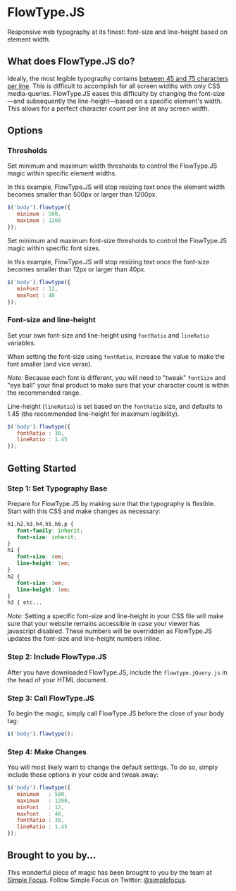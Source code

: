 # FlowType.JS #

Responsive web typography at its finest: font-size and line-height based on element width.

## What does FlowType.JS do? ##

Ideally, the most legible typography contains [between 45 and 75 characters per line](http://webtypography.net/Rhythm_and_Proportion/Horizontal_Motion/2.1.2/). This is difficult to accomplish for all screen widths with only CSS media-queries. FlowType.JS eases this difficulty by changing the font-size—and subsequently the line-height—based on a specific element's width. This allows for a perfect character count per line at any screen width.

## Options ##

### Thresholds ###

Set minimum and maximum width thresholds to control the FlowType.JS magic within specific element widths.

In this example, FlowType.JS will stop resizing text once the element width becomes smaller than 500px or larger than 1200px.

```javascript
$('body').flowtype({
   minimum : 500,
   maximum : 1200
});
```

Set minimum and maximum font-size thresholds to control the FlowType.JS magic within specific font sizes.

In this example, FlowType.JS will stop resizing text once the font-size becomes smaller than 12px or larger than 40px.

```javascript
$('body').flowtype({
   minFont : 12,
   maxFont : 40
});
```

### Font-size and line-height ###

Set your own font-size and line-height using `fontRatio` and `lineRatio` variables.

When setting the font-size using `fontRatio`, increase the value to make the font smaller (and vice verse).

*Note:* Because each font is different, you will need to "tweak" `fontSize` and "eye ball" your final product to make sure that your character count is within the recommended range.

Line-height (`lineRatio`) is set based on the `fontRatio` size, and defaults to 1.45 (the recommended line-height for maximum legibility).

```javascript
$('body').flowtype({
   fontRatio : 30,
   lineRatio : 1.45
});
```

## Getting Started ##

### Step 1: Set Typography Base ###

Prepare for FlowType.JS by making sure that the typography is flexible. Start with this CSS and make changes as necessary:

```css
h1,h2,h3,h4,h5,h6,p {
   font-family: inherit;
   font-size: inherit;
}
h1 {
   font-size: 4em;
   line-height: 1em;
}
h2 {
   font-size: 3em;
   line-height: 1em;
}
h3 { etc...
```

*Note:* Setting a specific font-size and line-height in your CSS file will make sure that your website remains accessible in case your viewer has javascript disabled. These numbers will be overridden as FlowType.JS updates the font-size and line-height numbers inline.

### Step 2: Include FlowType.JS ###

After you have downloaded FlowType.JS, include the `flowtype.jQuery.js` in the head of your HTML document.

### Step 3: Call FlowType.JS ###

To begin the magic, simply call FlowType.JS before the close of your body tag:

```javascript
$('body').flowtype();
```

### Step 4: Make Changes ###

You will most likely want to change the default settings. To do so, simply include these options in your code and tweak away:

```javascript
$('body').flowtype({
   minimum   : 500,
   maximum   : 1200,
   minFont   : 12,
   maxFont   : 40,
   fontRatio : 30,
   lineRatio : 1.45
});
```

## Brought to you by... ##

This wonderful piece of magic has been brought to you by the team at [Simple Focus](http://simplefocus.com). Follow Simple Focus on Twitter: [@simplefocus](http://twitter.com/simplefocus).